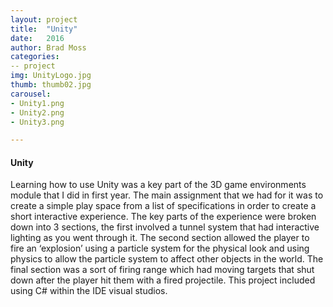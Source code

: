 ```yaml
---
layout: project
title:  "Unity"
date:   2016 
author: Brad Moss
categories:
-- project
img: UnityLogo.jpg
thumb: thumb02.jpg
carousel:
- Unity1.png
- Unity2.png
- Unity3.png

---
```


#### Unity
Learning how to use Unity was a key part of the 3D game environments module that I did in first year. The main assignment that we had for it was to create a simple play space from a list of specifications in order to create a short interactive experience. The key parts of the experience were broken down into 3 sections, the first involved a tunnel system that had interactive lighting as you went through it. The second section allowed the player to fire an ‘explosion’ using a particle system for the physical look and using physics to allow the particle system to affect other objects in the world. The final section was a sort of firing range which had moving targets that shut down after the player hit them with a fired projectile. This project included using C# within the IDE visual studios.

